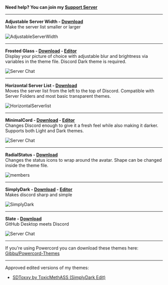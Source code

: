
**Need help? You can join my [Support Server](https://discordapp.com/invite/ZHthyCw)**

- - -

**Adjustable Server Width - [Download](https://betterdiscord.net/ghdl?id=3198)**  
Make the server list smaller or larger

![AdjustableServerWidth](https://i.imgur.com/2KuvHaV.jpg)

- - -

**Frosted Glass - [Download](https://betterdiscord.net/ghdl?id=3197) - [Editor](https://gibbu.me/themegen/frostedglass)**  
Display your picture of choice with adjustable blur and brightness via variables in the theme file. Discord Dark theme is required.

![Server Chat](https://i.imgur.com/vOi0oS1.png)

- - -

**Horizontal Server List - [Download](https://betterdiscord.net/ghdl?id=3196)**  
Moves the server list from the left to the top of Discord. Compatible with Server Folders and most basic transparent themes.

![HorizontalServerlist](https://i.imgur.com/ygGh3hy.jpg)

- - -

**MinimalCord - [Download](https://betterdiscord.net/ghdl?id=3195) - [Editor](https://gibbu.me/themegen/minimalcord)**  
Changes Discord enough to give it a fresh feel while also making it darker. Supports both Light and Dark themes.

![Server Chat](https://i.imgur.com/SJBb9VY.jpg)

- - -

**RadialStatus - [Download](https://betterdiscord.net/ghdl?id=3194)**  
Changes the status icons to wrap around the avatar. Shape can be changed inside the theme file.

![members](https://i.imgur.com/4zZU4iw.jpg)

- - -

**SimplyDark - [Download](https://betterdiscord.net/ghdl?id=3193) - [Editor](https://gibbu.me/themegen/simplydark)**  
Makes discord sharp and simple

![SimplyDark](https://i.imgur.com/i5p7KTQ.jpg)

- - -

**Slate - [Download](https://betterdiscord.net/ghdl?id=3192)**  
GitHub Desktop meets Discord

![Server Chat](https://i.imgur.com/NUm6q0N.jpg)

- - -

If you're using Powercord you can download these themes here: [Gibbu/Powercord-Themes](https://github.com/Gibbu/Powercord-Themes)

- - -

Approved edited versions of my themes:
- [SDToxxy by ToxicMethASS (SimplyDark Edit)](https://github.com/ToxicMethASS/SDToxxy)